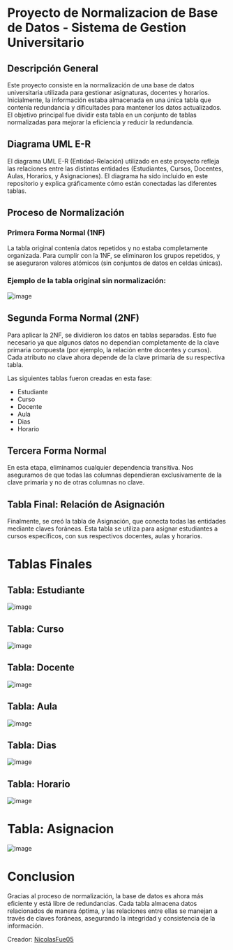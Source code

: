 # Proyecto de Normalizacion de Base de Datos - Sistema de Gestion Universitario

## Descripción General
Este proyecto consiste en la normalización de una base de datos universitaria utilizada para gestionar asignaturas, docentes y horarios. Inicialmente, la información estaba almacenada en una única tabla que contenía redundancia y dificultades para mantener los datos actualizados. El objetivo principal fue dividir esta tabla en un conjunto de tablas normalizadas para mejorar la eficiencia y reducir la redundancia.

## Diagrama UML E-R
El diagrama UML E-R (Entidad-Relación) utilizado en este proyecto refleja las relaciones entre las distintas entidades (Estudiantes, Cursos, Docentes, Aulas, Horarios, y Asignaciones). El diagrama ha sido incluido en este repositorio y explica gráficamente cómo están conectadas las diferentes tablas.

## Proceso de Normalización
### Primera Forma Normal (1NF)
La tabla original contenía datos repetidos y no estaba completamente organizada. Para cumplir con la 1NF, se eliminaron los grupos repetidos, y se aseguraron valores atómicos (sin conjuntos de datos en celdas únicas).

### Ejemplo de la tabla original sin normalización:
![image](https://github.com/user-attachments/assets/9a37f3f8-cfdd-4509-acc9-20fbbe405506)

## Segunda Forma Normal (2NF)
Para aplicar la 2NF, se dividieron los datos en tablas separadas. Esto fue necesario ya que algunos datos no dependían completamente de la clave primaria compuesta (por ejemplo, la relación entre docentes y cursos). Cada atributo no clave ahora depende de la clave primaria de su respectiva tabla.

Las siguientes tablas fueron creadas en esta fase:

- Estudiante
- Curso
- Docente
- Aula
- Dias
- Horario

## Tercera Forma Normal
En esta etapa, eliminamos cualquier dependencia transitiva. Nos aseguramos de que todas las columnas dependieran exclusivamente de la clave primaria y no de otras columnas no clave.

## Tabla Final: Relación de Asignación
Finalmente, se creó la tabla de Asignación, que conecta todas las entidades mediante claves foráneas. Esta tabla se utiliza para asignar estudiantes a cursos específicos, con sus respectivos docentes, aulas y horarios.

# Tablas Finales

## Tabla: Estudiante
![image](https://github.com/user-attachments/assets/8ca58eb4-239d-4119-8042-6be8156a070a)

## Tabla: Curso
![image](https://github.com/user-attachments/assets/2ec3158b-1002-49cb-9a0b-b0eacb5b8907)

## Tabla: Docente
![image](https://github.com/user-attachments/assets/a220454c-c1f9-47e1-a8f0-5a079ed6500c)

## Tabla: Aula
![image](https://github.com/user-attachments/assets/8f077b0b-414e-4db3-80ce-add861314bc5)

## Tabla: Dias
![image](https://github.com/user-attachments/assets/dd466113-6f01-4f95-9d82-e797f3885de2)

## Tabla: Horario
![image](https://github.com/user-attachments/assets/c7a79625-97ef-4d4a-9e08-ceb017e59b41)

# Tabla: Asignacion
![image](https://github.com/user-attachments/assets/d7bbb1f3-eb52-45db-937d-85f50fb9838f)

# Conclusion
Gracias al proceso de normalización, la base de datos es ahora más eficiente y está libre de redundancias. Cada tabla almacena datos relacionados de manera óptima, y las relaciones entre ellas se manejan a través de claves foráneas, asegurando la integridad y consistencia de la información.

Creador: [NicolasFue05](Https://github.com/NicolasFue05)




























